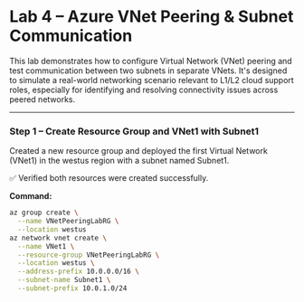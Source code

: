 # Lab 4 – Azure VNet Peering & Subnet Communication

This lab demonstrates how to configure Virtual Network (VNet) peering and test communication between two subnets in separate VNets. It's designed to simulate a real-world networking scenario relevant to L1/L2 cloud support roles, especially for identifying and resolving connectivity issues across peered networks.

---

### Step 1 – Create Resource Group and VNet1 with Subnet1

Created a new resource group and deployed the first Virtual Network (VNet1) in the westus region with a subnet named Subnet1.

✅ Verified both resources were created successfully.

**Command:**
```bash
az group create \
  --name VNetPeeringLabRG \
  --location westus
az network vnet create \
  --name VNet1 \
  --resource-group VNetPeeringLabRG \
  --location westus \
  --address-prefix 10.0.0.0/16 \
  --subnet-name Subnet1 \
  --subnet-prefix 10.0.1.0/24
```
